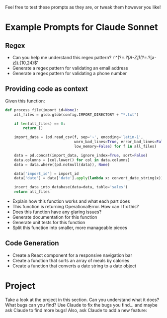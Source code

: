 Feel free to test these prompts as they are, or tweak them however you like!

# Example Prompts for Claude Sonnet

## Regex

- Can you help me understand this regex pattern? r'^(?=.*?[A-Z])(?=.*?[a-z]).{10,24}$'
- Generate a regex pattern for validating an email address
- Generate a regex pattern for validating a phone number

## Providing code as context

Given this function:
```python
def process_file(import_id=None):
    all_files = glob.glob(config.IMPORT_DIRECTORY + "*.txt")

    if len(all_files) == 0:
        return []

    import_data = (pd.read_csv(f, sep='~', encoding='latin-1',
                               warn_bad_lines=True, error_bad_lines=False,
                               low_memory=False) for f in all_files)

    data = pd.concat(import_data, ignore_index=True, sort=False)
    data.columns = [col.lower() for col in data.columns]
    data = data.where((pd.notnull(data)), None)

    data['import_id'] = import_id
    data['date'] = data['date'].apply(lambda x: convert_date_string(x))

    insert_data_into_database(data=data, table='sales')
    return all_files
```

- Explain how this function works and what each part does
- This function is returning OperationalError. How can I fix this?
- Does this function have any glaring issues?
- Generate documentation for this function
- Generate unit tests for this function
- Split this function into smaller, more manageable pieces

## Code Generation

- Create a React component for a responsive navigation bar
- Create a function that sorts an array of meals by calories
- Create a function that converts a date string to a date object

# Project

Take a look at the project <TODO>in this section. Can you understand what it does? What bugs can you find? Use Claude to fix the bugs you find... and maybe ask Claude to find more bugs! Also, ask Claude to add a new feature: <TODO>
